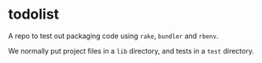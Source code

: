 # todolist
A repo to test out packaging code using `rake`, `bundler` and `rbenv`.

We normally put project files in a `lib` directory, and tests in a `test` directory.
